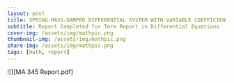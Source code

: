 ```yaml
---
layout: post
title: SPRING-MASS-DAMPER DIFFERENTIAL SYSTEM WITH VARIABLE COEFFICIENTS
subtitle: Report Completed for Term Report in Differential Equations
cover-img: /assets/img/mathpic.png
thumbnail-img: /assets/img/mathpic.png
share-img: /assets/img/mathpic.png
tags: [math, report]
---
```


![][MA 345 Report.pdf]
